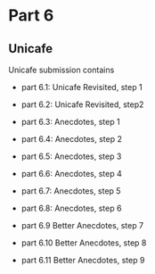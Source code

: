 # Part 6

## Unicafe
Unicafe submission contains
-   part 6.1: Unicafe Revisited, step 1
-   part 6.2: Unicafe Revisited, step2


-   part 6.3: Anecdotes, step 1
-   part 6.4: Anecdotes, step 2
-   part 6.5: Anecdotes, step 3
-   part 6.6: Anecdotes, step 4
-   part 6.7: Anecdotes, step 5
-   part 6.8: Anecdotes, step 6

-   part 6.9 Better Anecdotes, step 7
-   part 6.10 Better Anecdotes, step 8
-   part 6.11 Better Anecdotes, step 9
